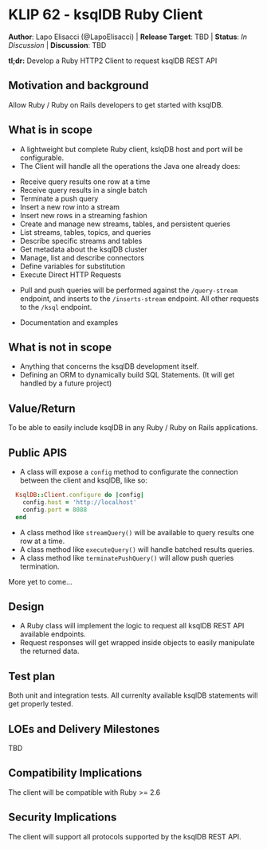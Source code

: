 # KLIP 62 - ksqlDB Ruby Client

**Author**: Lapo Elisacci (@LapoElisacci) | 
**Release Target**: TBD | 
**Status**: _In Discussion_ | 
**Discussion**: TBD

**tl;dr:** Develop a Ruby HTTP2 Client to request ksqlDB REST API

## Motivation and background

Allow Ruby / Ruby on Rails developers to get started with ksqlDB.

## What is in scope

* A lightweight but complete Ruby client, kslqDB host and port will be configurable.
* The Client will handle all the operations the Java one already does:

- Receive query results one row at a time
- Receive query results in a single batch
- Terminate a push query
- Insert a new row into a stream
- Insert new rows in a streaming fashion
- Create and manage new streams, tables, and persistent queries
- List streams, tables, topics, and queries
- Describe specific streams and tables
- Get metadata about the ksqlDB cluster
- Manage, list and describe connectors
- Define variables for substitution
- Execute Direct HTTP Requests

* Pull and push queries will be performed against the `/query-stream` endpoint, and inserts to the `/inserts-stream` endpoint. All other requests to the `/ksql` endpoint. 

* Documentation and examples

## What is not in scope

* Anything that concerns the ksqlDB development itself.
* Defining an ORM to dynamically build SQL Statements. (It will get handled by a future project)

## Value/Return

To be able to easily include ksqlDB in any Ruby / Ruby on Rails applications.

## Public APIS

* A class will expose a `config` method to configurate the connection between the client and ksqlDB, like so:

```Ruby
  KsqlDB::Client.configure do |config|
    config.host = 'http://localhost'
    config.port = 8088
  end
```

* A class method like `streamQuery()` will be available to query results one row at a time.
* A class method like `executeQuery()` will handle batched results queries.
* A class method like `terminatePushQuery()` will allow push queries termination.

More yet to come...


## Design

* A Ruby class will implement the logic to request all ksqlDB REST API available endpoints.
* Request responses will get wrapped inside objects to easily manipulate the returned data.

## Test plan

Both unit and integration tests.
All currenlty available ksqlDB statements will get properly tested.

## LOEs and Delivery Milestones

TBD

## Compatibility Implications

The client will be compatible with Ruby >= 2.6

## Security Implications

The client will support all protocols supported by the ksqlDB REST API.
